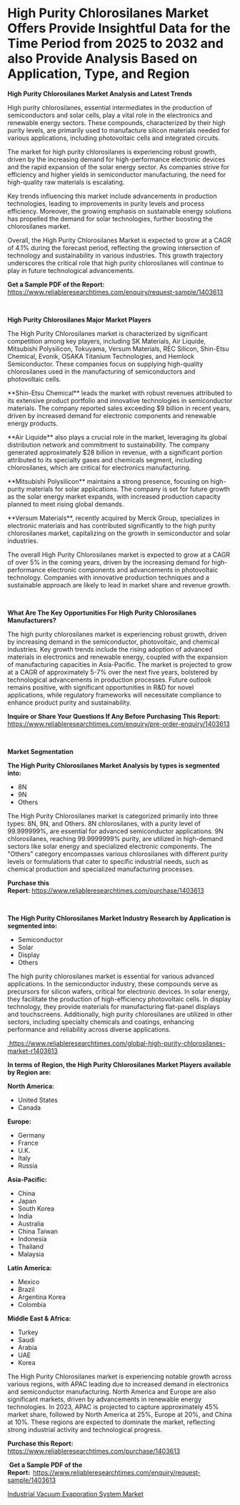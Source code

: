 <p><h1>High Purity Chlorosilanes Market Offers Provide Insightful Data for the Time Period from 2025 to 2032 and also Provide Analysis Based on Application, Type, and Region</h1></p><p><strong>High Purity Chlorosilanes Market Analysis and Latest Trends</strong></p>
<p><p>High purity chlorosilanes, essential intermediates in the production of semiconductors and solar cells, play a vital role in the electronics and renewable energy sectors. These compounds, characterized by their high purity levels, are primarily used to manufacture silicon materials needed for various applications, including photovoltaic cells and integrated circuits. </p><p>The market for high purity chlorosilanes is experiencing robust growth, driven by the increasing demand for high-performance electronic devices and the rapid expansion of the solar energy sector. As companies strive for efficiency and higher yields in semiconductor manufacturing, the need for high-quality raw materials is escalating. </p><p>Key trends influencing this market include advancements in production technologies, leading to improvements in purity levels and process efficiency. Moreover, the growing emphasis on sustainable energy solutions has propelled the demand for solar technologies, further boosting the chlorosilanes market. </p><p>Overall, the High Purity Chlorosilanes Market is expected to grow at a CAGR of 4.1% during the forecast period, reflecting the growing intersection of technology and sustainability in various industries. This growth trajectory underscores the critical role that high purity chlorosilanes will continue to play in future technological advancements.</p></p>
<p><strong>Get a Sample PDF of the Report:&nbsp;</strong> <a href="https://www.reliableresearchtimes.com/enquiry/request-sample/1403613?utm_campaign=2953&utm_medium=2&utm_source=Github&utm_content=ia&utm_term=28032025&utm_id=high-purity-chlorosilanes">https://www.reliableresearchtimes.com/enquiry/request-sample/1403613</a></p>
<p>&nbsp;</p>
<p><strong>High Purity Chlorosilanes Major Market Players</strong></p>
<p><p>The High Purity Chlorosilanes market is characterized by significant competition among key players, including SK Materials, Air Liquide, Mitsubishi Polysilicon, Tokuyama, Versum Materials, REC Silicon, Shin-Etsu Chemical, Evonik, OSAKA Titanium Technologies, and Hemlock Semiconductor. These companies focus on supplying high-quality chlorosilanes used in the manufacturing of semiconductors and photovoltaic cells.</p><p>**Shin-Etsu Chemical** leads the market with robust revenues attributed to its extensive product portfolio and innovative technologies in semiconductor materials. The company reported sales exceeding $9 billion in recent years, driven by increased demand for electronic components and renewable energy products.</p><p>**Air Liquide** also plays a crucial role in the market, leveraging its global distribution network and commitment to sustainability. The company generated approximately $28 billion in revenue, with a significant portion attributed to its specialty gases and chemicals segment, including chlorosilanes, which are critical for electronics manufacturing.</p><p>**Mitsubishi Polysilicon** maintains a strong presence, focusing on high-purity materials for solar applications. The company is set for future growth as the solar energy market expands, with increased production capacity planned to meet rising global demands.</p><p>**Versum Materials**, recently acquired by Merck Group, specializes in electronic materials and has contributed significantly to the high purity chlorosilanes market, capitalizing on the growth in semiconductor and solar industries.</p><p>The overall High Purity Chlorosilanes market is expected to grow at a CAGR of over 5% in the coming years, driven by the increasing demand for high-performance electronic components and advancements in photovoltaic technology. Companies with innovative production techniques and a sustainable approach are likely to lead in market share and revenue growth.</p></p>
<p>&nbsp;</p>
<p><strong>What Are The Key Opportunities For High Purity Chlorosilanes Manufacturers?</strong></p>
<p><p>The high purity chlorosilanes market is experiencing robust growth, driven by increasing demand in the semiconductor, photovoltaic, and chemical industries. Key growth trends include the rising adoption of advanced materials in electronics and renewable energy, coupled with the expansion of manufacturing capacities in Asia-Pacific. The market is projected to grow at a CAGR of approximately 5-7% over the next five years, bolstered by technological advancements in production processes. Future outlook remains positive, with significant opportunities in R&D for novel applications, while regulatory frameworks will necessitate compliance to enhance product purity and sustainability.</p></p>
<p><strong>Inquire or Share Your Questions If Any Before Purchasing This Report:</strong> <a href="https://www.reliableresearchtimes.com/enquiry/pre-order-enquiry/1403613?utm_campaign=2953&utm_medium=2&utm_source=Github&utm_content=ia&utm_term=28032025&utm_id=high-purity-chlorosilanes">https://www.reliableresearchtimes.com/enquiry/pre-order-enquiry/1403613</a></p>
<p>&nbsp;</p>
<p><strong>Market Segmentation</strong></p>
<p><strong>The High Purity Chlorosilanes Market Analysis by types is segmented into:</strong></p>
<p><ul><li>8N</li><li>9N</li><li>Others</li></ul></p>
<p><p>The High Purity Chlorosilanes market is categorized primarily into three types: 8N, 9N, and Others. 8N chlorosilanes, with a purity level of 99.999999%, are essential for advanced semiconductor applications. 9N chlorosilanes, reaching 99.9999999% purity, are utilized in high-demand sectors like solar energy and specialized electronic components. The "Others" category encompasses various chlorosilanes with different purity levels or formulations that cater to specific industrial needs, such as chemical production and specialized manufacturing processes.</p></p>
<p><strong>Purchase this Report:&nbsp;</strong><a href="https://www.reliableresearchtimes.com/purchase/1403613?utm_campaign=2953&utm_medium=2&utm_source=Github&utm_content=ia&utm_term=28032025&utm_id=high-purity-chlorosilanes">https://www.reliableresearchtimes.com/purchase/1403613</a></p>
<p>&nbsp;</p>
<p><strong>The High Purity Chlorosilanes Market Industry Research by Application is segmented into:</strong></p>
<p><ul><li>Semiconductor</li><li>Solar</li><li>Display</li><li>Others</li></ul></p>
<p><p>The high purity chlorosilanes market is essential for various advanced applications. In the semiconductor industry, these compounds serve as precursors for silicon wafers, critical for electronic devices. In solar energy, they facilitate the production of high-efficiency photovoltaic cells. In display technology, they provide materials for manufacturing flat-panel displays and touchscreens. Additionally, high purity chlorosilanes are utilized in other sectors, including specialty chemicals and coatings, enhancing performance and reliability across diverse applications.</p></p>
<p><a href="https://www.reliableresearchtimes.com/global-high-purity-chlorosilanes-market-r1403613?utm_campaign=2953&utm_medium=2&utm_source=Github&utm_content=ia&utm_term=28032025&utm_id=high-purity-chlorosilanes">&nbsp;https://www.reliableresearchtimes.com/global-high-purity-chlorosilanes-market-r1403613</a></p>
<p><strong>In terms of Region, the High Purity Chlorosilanes Market Players available by Region are:</strong></p>
<p>
    <p> <strong> North America: </strong>
        <ul>
            <li>United States</li>
            <li>Canada</li>
        </ul>
        </p> 
    <p> <strong> Europe: </strong>
        <ul>
            <li>Germany</li>
            <li>France</li>
            <li>U.K.</li>
            <li>Italy</li>
            <li>Russia</li>
        </ul>
        </p> 
    <p> <strong> Asia-Pacific: </strong>
        <ul>
            <li>China</li>
            <li>Japan</li>
            <li>South Korea</li>
            <li>India</li>
            <li>Australia</li>
            <li>China Taiwan</li>
            <li>Indonesia</li>
            <li>Thailand</li>
            <li>Malaysia</li>
        </ul>
        </p> 
    <p> <strong> Latin America: </strong>
        <ul>
            <li>Mexico</li>
            <li>Brazil</li>
            <li>Argentina Korea</li>
            <li>Colombia</li>
        </ul>
        </p> 
    <p> <strong> Middle East & Africa: </strong>
        <ul>
            <li>Turkey</li>
            <li>Saudi</li>
            <li>Arabia</li>
            <li>UAE</li>
            <li>Korea</li>
        </ul>
    </p>
    </p>
<p><p>The High Purity Chlorosilanes market is experiencing notable growth across various regions, with APAC leading due to increased demand in electronics and semiconductor manufacturing. North America and Europe are also significant markets, driven by advancements in renewable energy technologies. In 2023, APAC is projected to capture approximately 45% market share, followed by North America at 25%, Europe at 20%, and China at 10%. These regions are expected to dominate the market, reflecting strong industrial activity and technological progress.</p></p>
<p><strong>Purchase this Report: </strong><a href="https://www.reliableresearchtimes.com/purchase/1403613?utm_campaign=2953&utm_medium=2&utm_source=Github&utm_content=ia&utm_term=28032025&utm_id=high-purity-chlorosilanes">https://www.reliableresearchtimes.com/purchase/1403613</a></p>
<p>&nbsp;<strong>Get a Sample PDF of the Report:&nbsp;&nbsp;</strong><a href="https://www.reliableresearchtimes.com/enquiry/request-sample/1403613?utm_campaign=2953&utm_medium=2&utm_source=Github&utm_content=ia&utm_term=28032025&utm_id=high-purity-chlorosilanes">https://www.reliableresearchtimes.com/enquiry/request-sample/1403613</a></p>
<p><strong></strong></p>
<p><p><a href="https://github.com/organophelia8282/Market-Research-Report-List-1/blob/main/industrial-vacuum-evaporation-system-market.md?utm_campaign=2953&utm_medium=2&utm_source=Github&utm_content=ia&utm_term=28032025&utm_id=high-purity-chlorosilanes">Industrial Vacuum Evaporation System Market</a></p></p>